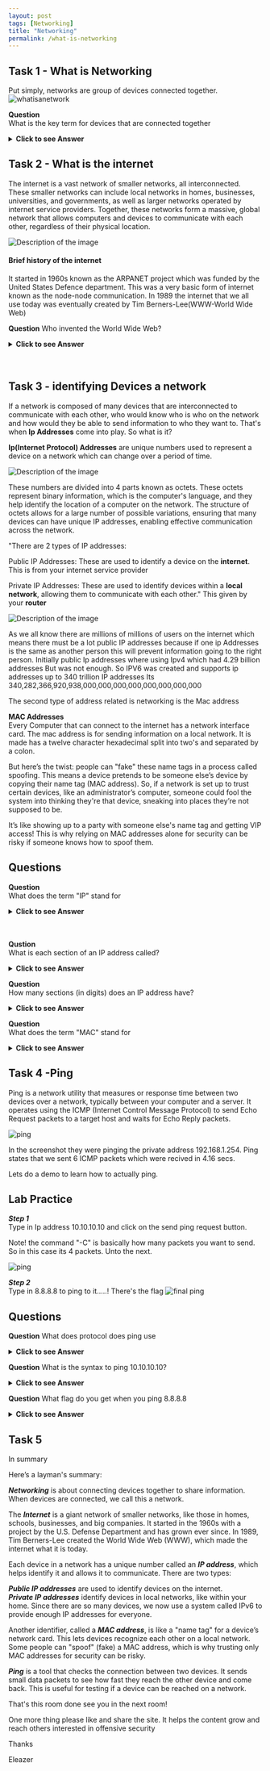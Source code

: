 ```yaml
---
layout: post
tags: [Networking]
title: "Networking"
permalink: /what-is-networking
---
```

## Task 1 - What is Networking ##

Put simply, networks are group of devices connected together.
![whatisanetwork](whatisanetwork.png)

**Question**<br>
What is the key term for devices that are connected together



<details>
  <summary><strong>Click to see Answer</strong></summary>
  Networks
</details>


## Task 2 - What is the internet ##

The internet is a vast network of smaller networks, all interconnected. These smaller networks can include local networks in homes, businesses, universities, and governments, as well as larger networks operated by internet service providers. Together, these networks form a massive, global network that allows computers and devices to communicate with each other, regardless of their physical location.



![Description of the image](internetimg.png)

#### Brief history of the internet ###

It  started in 1960s known as  the ARPANET project which was funded by the United States Defence department. This was a very basic form of internet known as the node-node communication. In 1989 the internet that we all use today was eventually  created by Tim Berners-Lee(WWW-World Wide Web)




**Question**
Who invented the World Wide Web?


<details>
  <summary><strong>Click to see Answer</strong></summary>
  Tim Berners-Lee
</details>
<br>
<br>


## Task 3 - identifying Devices a network
If a network is composed of many devices that are interconnected to communicate with each other, who would know who is who on the network and how would they be able to send information to who they want to. That's when **Ip Addresses** come into play. So what is it?

**Ip(Internet Protocol) Addresses** are unique numbers used to represent a device on a network which can change over a period of time.

![Description of the image](octects.png)

These numbers are divided into 4 parts known as octets. These octets represent binary information, which is the computer's language, and they help identify the location of a computer on the network. The structure of octets allows for a large number of possible variations, ensuring that many devices can have unique IP addresses, enabling effective communication across the network.

"There are 2 types of IP addresses:

Public IP Addresses: These are used to identify a device on the **internet**. This is from your internet service provider

Private IP Addresses: These are used to identify devices within a **local network**, allowing them to communicate with each other." This given by your **router**  



![Description of the image](Public&Privateadress.png)

As we all know there are millions of millions of users on the internet which means there must be a lot public IP addresses because if one ip Addresses is the same as another person this will prevent information going to the right person. Initially public Ip addresses where using Ipv4 which had 4.29 billion addresses But was not enough. So IPV6 was created and supports ip addresses up to  340 trillion IP addresses Its 340,282,366,920,938,000,000,000,000,000,000,000,000

The second type of address related is networking is the Mac address

**MAC Addresses**<br>
Every Computer that can connect to the internet has a network interface card.  The mac address is for  sending information on a local network. It is made has a twelve character hexadecimal split into two's and separated by a colon.

But here’s the twist: people can "fake" these name tags in a process called spoofing. This means a device pretends to be someone else’s device by copying their name tag (MAC address). So, if a network is set up to trust certain devices, like an administrator’s computer, someone could fool the system into thinking they're that device, sneaking into places they’re not supposed to be.

It’s like showing up to a party with someone else's name tag and getting VIP access! This is why relying on MAC addresses alone for security can be risky if someone knows how to spoof them.

## Questions ##


**Question**<br>
What does the term "IP" stand for


<details>
  <summary><strong>Click to see Answer</strong></summary>
  Internet protocol
</details>
<br>
<br>



**Qustion**<br>
What is each section of an IP address called?

<details>
  <summary><strong>Click to see Answer</strong></summary>
  Octet
</details>




**Question**<br>
 How many sections (in digits) does an IP address have?


 <details>
   <summary><strong>Click to see Answer</strong></summary>
   4
 </details>




**Question**<br>
What does the term "MAC" stand for


<details>
  <summary><strong>Click to see Answer</strong></summary>
  Media access control
</details>



## Task 4 -Ping   ##


 Ping is a network utility that measures or response time between two devices over a network, typically between your computer and a server. It operates using the ICMP (Internet Control Message Protocol) to send Echo Request packets to a target host and waits for Echo Reply packets.

 ![ping](ping.png)


In the screenshot they were pinging the private address 192.168.1.254. Ping states that we sent 6 ICMP packets which were recived in 4.16 secs.


Lets do a demo to learn how to actually ping.

## Lab Practice ##

***Step 1***<br>
Type in Ip address 10.10.10.10 and click on the send ping request button.

Note!  the command "-C" is basically how many packets you want to send. So in this case its 4 packets. Unto the next.


![ping](pingtest.png)


***Step 2*** <br>
Type in 8.8.8.8 to ping to it.....! There's the flag
![final ping](ping888.png)


## Questions ##

**Question**
What does protocol
does ping use


<details>
  <summary><strong>Click to see Answer</strong></summary>
  ICMP
</details>


**Question**
What is the syntax to ping 10.10.10.10?


<details>
  <summary><strong>Click to see Answer</strong></summary>
  ping 10.10.10.10
</details>




**Question**
What flag do you get when you ping 8.8.8.8


<details>
  <summary><strong>Click to see Answer</strong></summary>
  THM{I_PINGED_THE_SERVER}
</details>


## Task 5 ##


In summary


Here’s a layman's summary:


***Networking*** is about connecting devices together to share information. When devices are connected, we call this a network.


The ***Internet*** is a giant network of smaller networks, like those in homes, schools, businesses, and big companies. It started in the 1960s with a project by the U.S. Defense Department and has grown ever since. In 1989, Tim Berners-Lee created the World Wide Web (WWW), which made the internet what it is today.


Each device in a network has a unique number called an ***IP address***, which helps identify it and allows it to communicate. There are two types:

***Public IP addresses*** are used to identify devices on the internet.<br>
***Private IP addresses*** identify devices in local networks, like within your home.
Since there are so many devices, we now use a system called IPv6 to provide enough IP addresses for everyone.

Another identifier, called a ***MAC address***, is like a "name tag" for a device’s network card. This lets devices recognize each other on a local network. Some people can "spoof" (fake) a MAC address, which is why trusting only MAC addresses for security can be risky.

***Ping*** is a tool that checks the connection between two devices. It sends small data packets to see how fast they reach the other device and come back. This is useful for testing if a device can be reached on a network.

That's this room done see you in the next room!

One more thing please like and share the site. It helps the content grow and reach others interested in offensive  security

Thanks

Eleazer
